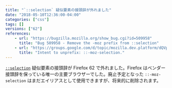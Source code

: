 ```yaml
---
title: "`::selection` 疑似要素の接頭辞が外れました"
date: "2018-05-10T12:36:00-04:00"
categories: ["css"]
tags: []
versions: ["62"]
references:
    - url: "https://bugzilla.mozilla.org/show_bug.cgi?id=509958"
      title: "Bug 509958 - Remove the -moz prefix from ::selection"
    - url: "https://groups.google.com/d/topic/mozilla.dev.platform/dQVpQYjn3-M/discussion"
      title: "Intent to unprefix: ::-moz-selection."
---
```

[`::selection`](https://developer.mozilla.org/ja/docs/Web/CSS/::selection) 疑似要素の接頭辞が Firefox 62 で外れました。Firefox はベンダー接頭辞を保っている唯一の主要ブラウザーでした。廃止予定となった `::-moz-selection` はまだエイリアスとして使用できますが、将来的に削除されます。
